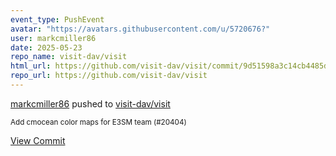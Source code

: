 ```yaml
---
event_type: PushEvent
avatar: "https://avatars.githubusercontent.com/u/5720676?"
user: markcmiller86
date: 2025-05-23
repo_name: visit-dav/visit
html_url: https://github.com/visit-dav/visit/commit/9d51598a3c14cb4485db55e6c1cee1d6f807c593
repo_url: https://github.com/visit-dav/visit
---
```


<a href='https://github.com/markcmiller86' target='_blank'>markcmiller86</a> pushed to <a href='https://github.com/visit-dav/visit' target='_blank'>visit-dav/visit</a>

<small>Add cmocean color maps for E3SM team (#20404)</small>

<a href='https://github.com/visit-dav/visit/commit/9d51598a3c14cb4485db55e6c1cee1d6f807c593' target='_blank'>View Commit</a>